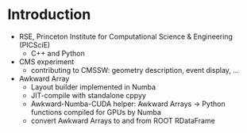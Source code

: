 # Introduction

* RSE, Princeton Institute for Computational Science & Engineering (PICSciE)
   * C++ and Python
* CMS experiment 
   * contributing to CMSSW: geometry description, event display, …
* Awkward Array
   * Layout builder implemented in Numba
   * JIT-compile with standalone cppyy
   * Awkward-Numba-CUDA helper: Awkward Arrays -> Python functions compiled for GPUs by Numba
   * convert Awkward Arrays to and from ROOT RDataFrame
